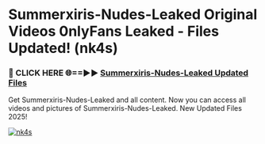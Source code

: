 # Summerxiris-Nudes-Leaked Original Videos 0nlyFans Leaked - Files Updated! (nk4s)

<h3>🔴 CLICK HERE 🌐==►► <a href="https://tinyurl.com/5h6xmrr3" rel="nofollow">Summerxiris-Nudes-Leaked Updated Files</a></h3>

Get Summerxiris-Nudes-Leaked and all content. Now you can access all videos and pictures of Summerxiris-Nudes-Leaked. New Updated Files 2025!

[![nk4s](https://i.imgur.com/KVD873Z.gif)](https://tinyurl.com/5h6xmrr3)
